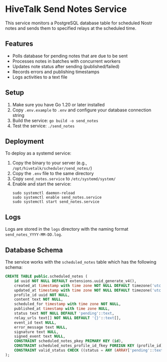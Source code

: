 # HiveTalk Send Notes Service

This service monitors a PostgreSQL database table for scheduled Nostr notes and sends them to specified relays at the scheduled time.

## Features

- Polls database for pending notes that are due to be sent
- Processes notes in batches with concurrent workers
- Updates note status after sending (published/failed)
- Records errors and publishing timestamps
- Logs activities to a text file

## Setup

1. Make sure you have Go 1.20 or later installed
2. Copy `.env.example` to `.env` and configure your database connection string
3. Build the service: `go build -o send_notes`
4. Test the service: `./send_notes`

## Deployment

To deploy as a systemd service:

1. Copy the binary to your server (e.g., `/opt/hivetalk/scheduler/send_notes/`)
2. Copy the `.env` file to the same directory
3. Copy `send_notes.service` to `/etc/systemd/system/`
4. Enable and start the service:
   ```
   sudo systemctl daemon-reload
   sudo systemctl enable send_notes.service
   sudo systemctl start send_notes.service
   ```

## Logs

Logs are stored in the `logs` directory with the naming format `send_notes_YYYY-MM-DD.log`.

## Database Schema

The service works with the `scheduled_notes` table which has the following schema:

```sql
CREATE TABLE public.scheduled_notes (
    id uuid NOT NULL DEFAULT extensions.uuid_generate_v4(),
    created_at timestamp with time zone NOT NULL DEFAULT timezone('utc'::text, now()),
    updated_at timestamp with time zone NOT NULL DEFAULT timezone('utc'::text, now()),
    profile_id uuid NOT NULL,
    content text NOT NULL,
    scheduled_for timestamp with time zone NOT NULL,
    published_at timestamp with time zone NULL,
    status text NOT NULL DEFAULT 'pending'::text,
    relay_urls text[] NOT NULL DEFAULT '{}'::text[],
    event_id text NULL,
    error_message text NULL,
    signature text NULL,
    signed_event text NULL,
    CONSTRAINT scheduled_notes_pkey PRIMARY KEY (id),
    CONSTRAINT scheduled_notes_profile_id_fkey FOREIGN KEY (profile_id) REFERENCES profiles(id) ON DELETE CASCADE,
    CONSTRAINT valid_status CHECK ((status = ANY (ARRAY['pending'::text, 'published'::text, 'failed'::text])))
);
```
